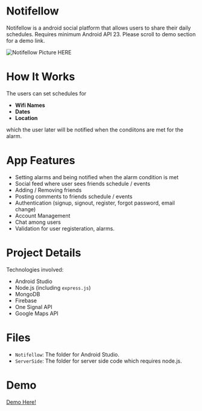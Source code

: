 # Notifellow
Notifellow is a android social platform that allows users to share their daily schedules. Requires minimum Android API 23. Please scroll to demo section for a demo link.

![Notifellow Picture HERE](https://previews.dropbox.com/p/thumb/AAcG8TMrpCOJwsoLJrIba6lffeh78qKkH42uA_zL8FueesJZmBIMTezmijRug5j1fcqeTt4CYXM-hnIWa-Jmfb-NmmhVjhQK8yYRu6NvqqbC3-gQLYXic9pnU7ap4RGKsWTEnf68nnwmtY8KBMR7uifTnbPQDXRNHnX7lPL-C7H1Mtjrg8fQNIKyZQ2I-IHYN_fQeps0Q48nJix0fkO6yyVUnkXuPptAfaiTUSO-qanLkrD-fzPoEP0SGysKfLtJK5sV8NLPQIpgv-NVTC7euQpa9KR7qSJBL246D2JMVN90-cW64Bv9BWOrH2Ed3o_Zh6ZftetssYtL2kegPphITYJ-/p.png?fv_content=true&size_mode=5)

# How It Works
The users can set schedules for
* __Wifi Names__
* __Dates__
* __Location__

which the user later will be notified when the condiitons are met for the alarm.

# App Features
* Setting alarms and being notified when the alarm condition is met
* Social feed where user sees friends schedule / events
* Adding / Removing friends
* Posting comments to friends schedule / events
* Authentication (signup, signout, register, forgot password, email change)
* Account Management 
* Chat among users
* Validation for user registeration, alarms.

# Project Details
Technologies involved:
* Android Studio 
* Node.js (including `express.js`)
* MongoDB
* Firebase
* One Signal API
* Google Maps API

# Files
* `Notifellow`: The folder for Android Studio.
* `ServerSide`: The folder for server side code which requires node.js.

# Demo
[Demo Here!](https://youtu.be/451k9MqscqA)
